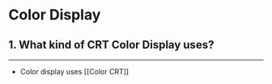 # Color Display

## 1. What kind of CRT Color Display uses?
----
- Color display uses [[Color CRT]] <!--SR:!2022-02-11,4,270-->